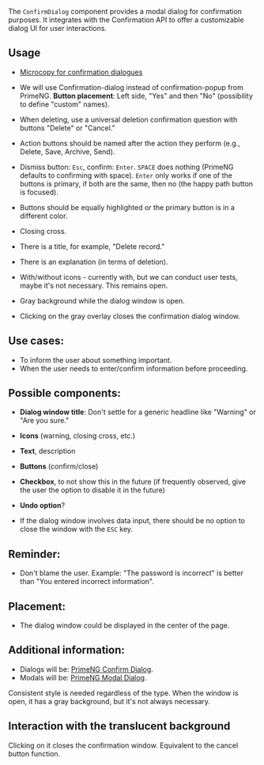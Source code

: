 The `ConfirmDialog` component provides a modal dialog for confirmation purposes. It integrates with the Confirmation API to offer a customizable dialog UI for user interactions.
## Usage

- [Microcopy for confirmation dialogues](https://uxdesign.cc/are-you-sure-you-want-to-do-this-microcopy-for-confirmation-dialogues-1d94a0f73ac6)

- We will use Confirmation-dialog instead of confirmation-popup from PrimeNG.
    **Button placement**: Left side, "Yes" and then "No" (possibility to define "custom" names).

- When deleting, use a universal deletion confirmation question with buttons "Delete" or "Cancel."

- Action buttons should be named after the action they perform (e.g., Delete, Save, Archive, Send).

- Dismiss button: `Esc`, confirm: `Enter`. `SPACE` does nothing (PrimeNG defaults to confirming with space). `Enter` only works if one of the buttons is primary, if both are the same, then no (the happy path button is focused).

- Buttons should be equally highlighted or the primary button is in a different color.

- Closing cross.

- There is a title, for example, "Delete record."

- There is an explanation (in terms of deletion).

- With/without icons - currently with, but we can conduct user tests, maybe it's not necessary. This remains open.

- Gray background while the dialog window is open.

- Clicking on the gray overlay closes the confirmation dialog window.

## Use cases:

- To inform the user about something important.
- When the user needs to enter/confirm information before proceeding.

## Possible components:

- **Dialog window title**: Don't settle for a generic headline like "Warning" or "Are you sure."
- **Icons** (warning, closing cross, etc.)
- **Text**, description
- **Buttons** (confirm/close)
- **Checkbox**, to not show this in the future (if frequently observed, give the user the option to disable it in the future)
- **Undo option**?

- If the dialog window involves data input, there should be no option to close the window with the `ESC` key.

## Reminder:

- Don't blame the user. Example: "The password is incorrect" is better than "You entered incorrect information".

## Placement:

- The dialog window could be displayed in the center of the page.

## Additional information:

- Dialogs will be: [PrimeNG Confirm Dialog](https://primeng.org/confirmdialog).
- Modals will be: [PrimeNG Modal Dialog](https://primeng.org/dialog).

Consistent style is needed regardless of the type. When the window is open, it has a gray background, but it's not always necessary.

## Interaction with the translucent background

Clicking on it closes the confirmation window. Equivalent to the cancel button function.

